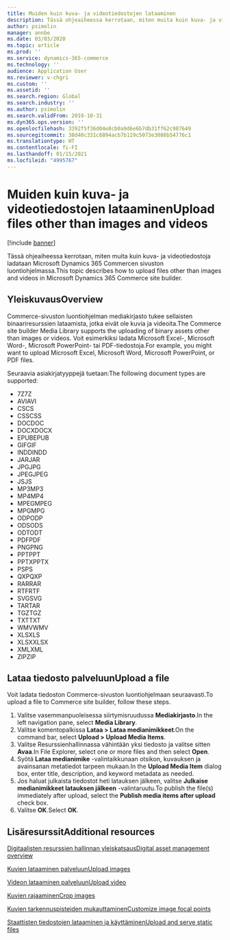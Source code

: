 ```yaml
---
title: Muiden kuin kuva- ja videotiedostojen lataaminen
description: Tässä ohjeaiheessa kerrotaan, miten muita kuin kuva- ja videobinaaritiedostoja ladataan Microsoft Dynamics 365 Commercen sivuston luontiohjelmassa.
author: psimolin
manager: annbe
ms.date: 03/03/2020
ms.topic: article
ms.prod: ''
ms.service: dynamics-365-commerce
ms.technology: ''
audience: Application User
ms.reviewer: v-chgri
ms.custom: ''
ms.assetid: ''
ms.search.region: Global
ms.search.industry: ''
ms.author: psimolin
ms.search.validFrom: 2019-10-31
ms.dyn365.ops.version: ''
ms.openlocfilehash: 3392f5f36d04e8cb0a9d6e6b7db31ff62c987649
ms.sourcegitcommit: 38d40c331c8894acb7b119c5073e3088b54776c1
ms.translationtype: HT
ms.contentlocale: fi-FI
ms.lasthandoff: 01/15/2021
ms.locfileid: "4995767"
---
```

# <a name="upload-files-other-than-images-and-videos"></a><span data-ttu-id="7b689-103">Muiden kuin kuva- ja videotiedostojen lataaminen</span><span class="sxs-lookup"><span data-stu-id="7b689-103">Upload files other than images and videos</span></span>

[!include [banner](includes/banner.md)]

<span data-ttu-id="7b689-104">Tässä ohjeaiheessa kerrotaan, miten muita kuin kuva- ja videotiedostoja ladataan Microsoft Dynamics 365 Commercen sivuston luontiohjelmassa.</span><span class="sxs-lookup"><span data-stu-id="7b689-104">This topic describes how to upload files other than images and videos in Microsoft Dynamics 365 Commerce site builder.</span></span>

## <a name="overview"></a><span data-ttu-id="7b689-105">Yleiskuvaus</span><span class="sxs-lookup"><span data-stu-id="7b689-105">Overview</span></span>

<span data-ttu-id="7b689-106">Commerce-sivuston luontiohjelman mediakirjasto tukee sellaisten binaariresurssien lataamista, jotka eivät ole kuvia ja videoita.</span><span class="sxs-lookup"><span data-stu-id="7b689-106">The Commerce site builder Media Library supports the uploading of binary assets other than images or videos.</span></span> <span data-ttu-id="7b689-107">Voit esimerkiksi ladata Microsoft Excel-, Microsoft Word-, Microsoft PowerPoint- tai PDF-tiedostoja.</span><span class="sxs-lookup"><span data-stu-id="7b689-107">For example, you might want to upload Microsoft Excel, Microsoft Word, Microsoft PowerPoint, or PDF files.</span></span>

<span data-ttu-id="7b689-108">Seuraavia asiakirjatyyppejä tuetaan:</span><span class="sxs-lookup"><span data-stu-id="7b689-108">The following document types are supported:</span></span>
- <span data-ttu-id="7b689-109">7Z</span><span class="sxs-lookup"><span data-stu-id="7b689-109">7Z</span></span>
- <span data-ttu-id="7b689-110">AVI</span><span class="sxs-lookup"><span data-stu-id="7b689-110">AVI</span></span>
- <span data-ttu-id="7b689-111">CS</span><span class="sxs-lookup"><span data-stu-id="7b689-111">CS</span></span>
- <span data-ttu-id="7b689-112">CSS</span><span class="sxs-lookup"><span data-stu-id="7b689-112">CSS</span></span>
- <span data-ttu-id="7b689-113">DOC</span><span class="sxs-lookup"><span data-stu-id="7b689-113">DOC</span></span>
- <span data-ttu-id="7b689-114">DOCX</span><span class="sxs-lookup"><span data-stu-id="7b689-114">DOCX</span></span>
- <span data-ttu-id="7b689-115">EPUB</span><span class="sxs-lookup"><span data-stu-id="7b689-115">EPUB</span></span>
- <span data-ttu-id="7b689-116">GIF</span><span class="sxs-lookup"><span data-stu-id="7b689-116">GIF</span></span>
- <span data-ttu-id="7b689-117">INDD</span><span class="sxs-lookup"><span data-stu-id="7b689-117">INDD</span></span>
- <span data-ttu-id="7b689-118">JAR</span><span class="sxs-lookup"><span data-stu-id="7b689-118">JAR</span></span>
- <span data-ttu-id="7b689-119">JPG</span><span class="sxs-lookup"><span data-stu-id="7b689-119">JPG</span></span>
- <span data-ttu-id="7b689-120">JPEG</span><span class="sxs-lookup"><span data-stu-id="7b689-120">JPEG</span></span>
- <span data-ttu-id="7b689-121">JS</span><span class="sxs-lookup"><span data-stu-id="7b689-121">JS</span></span>
- <span data-ttu-id="7b689-122">MP3</span><span class="sxs-lookup"><span data-stu-id="7b689-122">MP3</span></span>
- <span data-ttu-id="7b689-123">MP4</span><span class="sxs-lookup"><span data-stu-id="7b689-123">MP4</span></span>
- <span data-ttu-id="7b689-124">MPEG</span><span class="sxs-lookup"><span data-stu-id="7b689-124">MPEG</span></span>
- <span data-ttu-id="7b689-125">MPG</span><span class="sxs-lookup"><span data-stu-id="7b689-125">MPG</span></span>
- <span data-ttu-id="7b689-126">ODP</span><span class="sxs-lookup"><span data-stu-id="7b689-126">ODP</span></span>
- <span data-ttu-id="7b689-127">ODS</span><span class="sxs-lookup"><span data-stu-id="7b689-127">ODS</span></span>
- <span data-ttu-id="7b689-128">ODT</span><span class="sxs-lookup"><span data-stu-id="7b689-128">ODT</span></span>
- <span data-ttu-id="7b689-129">PDF</span><span class="sxs-lookup"><span data-stu-id="7b689-129">PDF</span></span>
- <span data-ttu-id="7b689-130">PNG</span><span class="sxs-lookup"><span data-stu-id="7b689-130">PNG</span></span>
- <span data-ttu-id="7b689-131">PPT</span><span class="sxs-lookup"><span data-stu-id="7b689-131">PPT</span></span>
- <span data-ttu-id="7b689-132">PPTX</span><span class="sxs-lookup"><span data-stu-id="7b689-132">PPTX</span></span>
- <span data-ttu-id="7b689-133">PS</span><span class="sxs-lookup"><span data-stu-id="7b689-133">PS</span></span>
- <span data-ttu-id="7b689-134">QXP</span><span class="sxs-lookup"><span data-stu-id="7b689-134">QXP</span></span>
- <span data-ttu-id="7b689-135">RAR</span><span class="sxs-lookup"><span data-stu-id="7b689-135">RAR</span></span>
- <span data-ttu-id="7b689-136">RTF</span><span class="sxs-lookup"><span data-stu-id="7b689-136">RTF</span></span>
- <span data-ttu-id="7b689-137">SVG</span><span class="sxs-lookup"><span data-stu-id="7b689-137">SVG</span></span>
- <span data-ttu-id="7b689-138">TAR</span><span class="sxs-lookup"><span data-stu-id="7b689-138">TAR</span></span>
- <span data-ttu-id="7b689-139">TGZ</span><span class="sxs-lookup"><span data-stu-id="7b689-139">TGZ</span></span>
- <span data-ttu-id="7b689-140">TXT</span><span class="sxs-lookup"><span data-stu-id="7b689-140">TXT</span></span>
- <span data-ttu-id="7b689-141">WMV</span><span class="sxs-lookup"><span data-stu-id="7b689-141">WMV</span></span>
- <span data-ttu-id="7b689-142">XLS</span><span class="sxs-lookup"><span data-stu-id="7b689-142">XLS</span></span>
- <span data-ttu-id="7b689-143">XLSX</span><span class="sxs-lookup"><span data-stu-id="7b689-143">XLSX</span></span>
- <span data-ttu-id="7b689-144">XML</span><span class="sxs-lookup"><span data-stu-id="7b689-144">XML</span></span>
- <span data-ttu-id="7b689-145">ZIP</span><span class="sxs-lookup"><span data-stu-id="7b689-145">ZIP</span></span>

## <a name="upload-a-file"></a><span data-ttu-id="7b689-146">Lataa tiedosto palveluun</span><span class="sxs-lookup"><span data-stu-id="7b689-146">Upload a file</span></span>

<span data-ttu-id="7b689-147">Voit ladata tiedoston Commerce-sivuston luontiohjelmaan seuraavasti.</span><span class="sxs-lookup"><span data-stu-id="7b689-147">To upload a file to Commerce site builder, follow these steps.</span></span>

1. <span data-ttu-id="7b689-148">Valitse vasemmanpuoleisessa siirtymisruudussa **Mediakirjasto**.</span><span class="sxs-lookup"><span data-stu-id="7b689-148">In the left navigation pane, select **Media Library**.</span></span>
1. <span data-ttu-id="7b689-149">Valitse komentopalkissa **Lataa \> Lataa medianimikkeet**.</span><span class="sxs-lookup"><span data-stu-id="7b689-149">On the command bar, select **Upload \> Upload Media Items**.</span></span>
1. <span data-ttu-id="7b689-150">Valitse Resurssienhallinnassa vähintään yksi tiedosto ja valitse sitten **Avaa**.</span><span class="sxs-lookup"><span data-stu-id="7b689-150">In File Explorer, select one or more files and then select **Open**.</span></span>
1. <span data-ttu-id="7b689-151">Syötä **Lataa medianimike** -valintaikkunaan otsikon, kuvauksen ja avainsanan metatiedot tarpeen mukaan.</span><span class="sxs-lookup"><span data-stu-id="7b689-151">In the **Upload Media Item** dialog box, enter title, description, and keyword metadata as needed.</span></span>
1. <span data-ttu-id="7b689-152">Jos haluat julkaista tiedostot heti latauksen jälkeen, valitse **Julkaise medianimikkeet latauksen jälkeen** -valintaruutu.</span><span class="sxs-lookup"><span data-stu-id="7b689-152">To publish the file(s) immediately after upload, select the **Publish media items after upload** check box.</span></span>
1. <span data-ttu-id="7b689-153">Valitse **OK**.</span><span class="sxs-lookup"><span data-stu-id="7b689-153">Select **OK**.</span></span>

## <a name="additional-resources"></a><span data-ttu-id="7b689-154">Lisäresurssit</span><span class="sxs-lookup"><span data-stu-id="7b689-154">Additional resources</span></span>

[<span data-ttu-id="7b689-155">Digitaalisten resurssien hallinnan yleiskatsaus</span><span class="sxs-lookup"><span data-stu-id="7b689-155">Digital asset management overview</span></span>](dam-overview.md)

[<span data-ttu-id="7b689-156">Kuvien lataaminen palveluun</span><span class="sxs-lookup"><span data-stu-id="7b689-156">Upload images</span></span>](dam-upload-images.md)

[<span data-ttu-id="7b689-157">Videon lataaminen palveluun</span><span class="sxs-lookup"><span data-stu-id="7b689-157">Upload video</span></span>](dam-upload-video.md)

[<span data-ttu-id="7b689-158">Kuvien rajaaminen</span><span class="sxs-lookup"><span data-stu-id="7b689-158">Crop images</span></span>](dam-crop-images.md)

[<span data-ttu-id="7b689-159">Kuvien tarkennuspisteiden mukauttaminen</span><span class="sxs-lookup"><span data-stu-id="7b689-159">Customize image focal points</span></span>](dam-custom-focal-point.md)

[<span data-ttu-id="7b689-160">Staattisten tiedostojen lataaminen ja käyttäminen</span><span class="sxs-lookup"><span data-stu-id="7b689-160">Upload and serve static files</span></span>](upload-serve-static-files.md)

